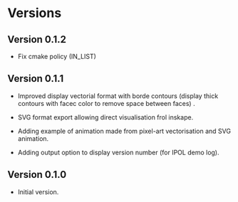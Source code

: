 

# Versions

## Version 0.1.2
   - Fix cmake policy (IN_LIST)

## Version 0.1.1

   - Improved display vectorial format with borde contours (display thick
     contours with facec color to remove space between faces) .
   
   - SVG format export allowing direct visualisation frol inskape.

   - Adding example of animation made from pixel-art vectorisation and SVG animation.

   - Adding output option to display version number (for IPOL demo log).



## Version 0.1.0 
   - Initial version.